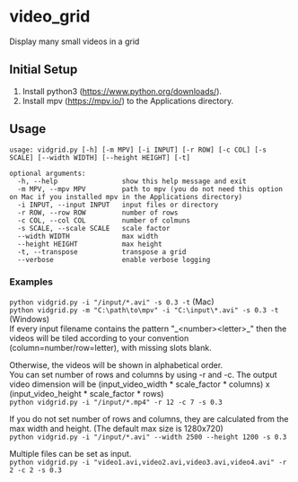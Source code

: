 # video_grid
Display many small videos in a grid

## Initial Setup  
1. Install python3 (https://www.python.org/downloads/).
2. Install mpv (https://mpv.io/) to the Applications directory.

## Usage  
```
usage: vidgrid.py [-h] [-m MPV] [-i INPUT] [-r ROW] [-c COL] [-s SCALE] [--width WIDTH] [--height HEIGHT] [-t]

optional arguments:
  -h, --help                show this help message and exit
  -m MPV, --mpv MPV         path to mpv (you do not need this option on Mac if you installed mpv in the Applications directory)
  -i INPUT, --input INPUT   input files or directory
  -r ROW, --row ROW         number of rows
  -c COL, --col COL         number of colmuns
  -s SCALE, --scale SCALE   scale factor
  --width WIDTH             max width
  --height HEIGHT           max height
  -t, --transpose           transpose a grid
  --verbose                 enable verbose logging
```

### Examples
```python vidgrid.py -i "/input/*.avi" -s 0.3 -t``` (Mac)  
```python vidgrid.py -m "C:\path\to\mpv" -i "C:\input\*.avi" -s 0.3 -t``` (Windows)  
If every input filename contains the pattern "\_\<number\>\<letter\>\_" then the videos will be tiled according to your convention (column=number/row=letter), with missing slots blank.  
  
Otherwise, the videos will be shown in alphabetical order.   
You can set number of rows and columns by using -r and -c. The output video dimension will be (input_video_width * scale_factor * columns) x (input_video_height * scale_factor * rows)  
```python vidgrid.py -i "/input/*.mp4" -r 12 -c 7 -s 0.3```  

If you do not set number of rows and columns, they are calculated from the max width and height. (The default max size is 1280x720)  
```python vidgrid.py -i "/input/*.avi" --width 2500 --height 1200 -s 0.3```  
  
Multiple files can be set as input.  
```python vidgrid.py -i "video1.avi,video2.avi,video3.avi,video4.avi" -r 2 -c 2 -s 0.3```  